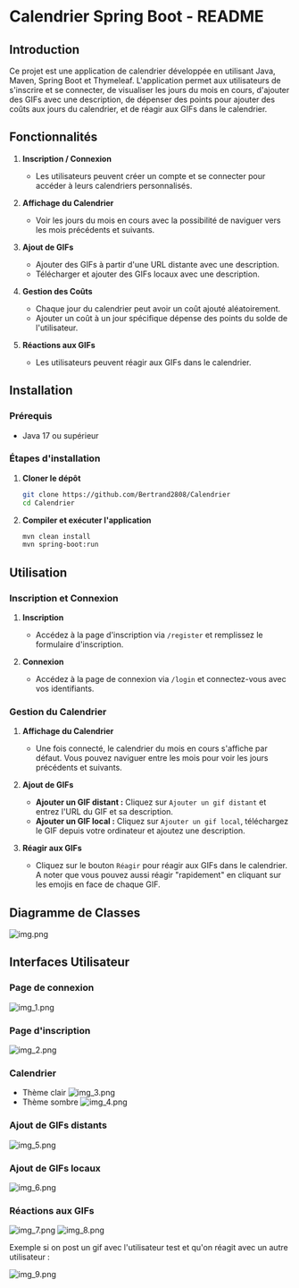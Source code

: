 # Calendrier Spring Boot - README

## Introduction
Ce projet est une application de calendrier développée en utilisant Java, Maven, Spring Boot et Thymeleaf. L'application permet aux utilisateurs de s'inscrire et se connecter, de visualiser les jours du mois en cours, d'ajouter des GIFs avec une description, de dépenser des points pour ajouter des coûts aux jours du calendrier, et de réagir aux GIFs dans le calendrier.

## Fonctionnalités

1. **Inscription / Connexion**
    - Les utilisateurs peuvent créer un compte et se connecter pour accéder à leurs calendriers personnalisés.

2. **Affichage du Calendrier**
    - Voir les jours du mois en cours avec la possibilité de naviguer vers les mois précédents et suivants.

3. **Ajout de GIFs**
    - Ajouter des GIFs à partir d'une URL distante avec une description.
    - Télécharger et ajouter des GIFs locaux avec une description.

4. **Gestion des Coûts**
    - Chaque jour du calendrier peut avoir un coût ajouté aléatoirement.
    - Ajouter un coût à un jour spécifique dépense des points du solde de l'utilisateur.

5. **Réactions aux GIFs**
    - Les utilisateurs peuvent réagir aux GIFs dans le calendrier.

## Installation

### Prérequis

- Java 17 ou supérieur

### Étapes d'installation

1. **Cloner le dépôt**

   ```bash
   git clone https://github.com/Bertrand2808/Calendrier
   cd Calendrier
   ```

2. **Compiler et exécuter l'application**

   ```bash
   mvn clean install
   mvn spring-boot:run
   ```

## Utilisation

### Inscription et Connexion

1. **Inscription**
    - Accédez à la page d'inscription via `/register` et remplissez le formulaire d'inscription.

2. **Connexion**
    - Accédez à la page de connexion via `/login` et connectez-vous avec vos identifiants.

### Gestion du Calendrier

1. **Affichage du Calendrier**
    - Une fois connecté, le calendrier du mois en cours s'affiche par défaut. Vous pouvez naviguer entre les mois pour voir les jours précédents et suivants.

2. **Ajout de GIFs**
    - **Ajouter un GIF distant :** Cliquez sur `Ajouter un gif distant` et entrez l'URL du GIF et sa description.
    - **Ajouter un GIF local :** Cliquez sur `Ajouter un gif local`, téléchargez le GIF depuis votre ordinateur et ajoutez une description.

3. **Réagir aux GIFs**
    - Cliquez sur le bouton `Réagir` pour réagir aux GIFs dans le calendrier. A noter que vous pouvez aussi réagir "rapidement" en cliquant sur les emojis en face de chaque GIF.

## Diagramme de Classes

![img.png](img.png)

## Interfaces Utilisateur 

### Page de connexion 


![img_1.png](img_1.png)


### Page d'inscription
![img_2.png](img_2.png)

### Calendrier
- Thème clair
![img_3.png](img_3.png)
- Thème sombre
![img_4.png](img_4.png)

### Ajout de GIFs distants

![img_5.png](img_5.png)

### Ajout de GIFs locaux

![img_6.png](img_6.png)

### Réactions aux GIFs

![img_7.png](img_7.png)
![img_8.png](img_8.png)

Exemple si on post un gif avec l'utilisateur test et qu'on réagit avec un autre utilisateur : 

![img_9.png](img_9.png)